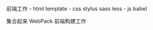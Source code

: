 前端工作
    - html
    template
    - css
      stylus sass less
    - js
    babel

集合起来
WebPack
前端构建工作